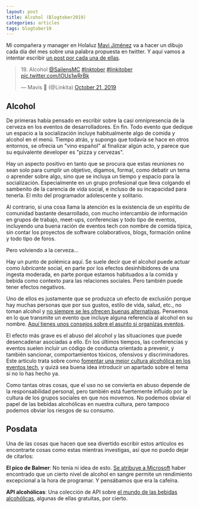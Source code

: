 ```yaml
---
layout: post
title: Alcohol (Blogtober2019)
categories: articles
tags: blogtober19
---
```


Mi compañera y manager en Holaluz [Mavi Jiménez](https://twitter.com/Linkita) va a hacer un dibujo cada día del mes sobre una palabra propuesta en twitter. Y aquí vamos a intentar escribir [un post por cada una de ellas](https://franiglesias.github.io/blogtober19-status/).

<blockquote class="twitter-tweet" data-conversation="none" data-theme="dark"><p lang="en" dir="ltr">19. Alcohol <a href="https://twitter.com/SailensMC?ref_src=twsrc%5Etfw">@SailensMC</a> <a href="https://twitter.com/hashtag/Inktober?src=hash&amp;ref_src=twsrc%5Etfw">#Inktober</a> <a href="https://twitter.com/hashtag/linkitober?src=hash&amp;ref_src=twsrc%5Etfw">#linkitober</a> <a href="https://t.co/lOUs1wRrBk">pic.twitter.com/lOUs1wRrBk</a></p>&mdash; Mavis 🎃 (@Linkita) <a href="https://twitter.com/Linkita/status/1186369898462744576?ref_src=twsrc%5Etfw">October 21, 2019</a></blockquote> <script async src="https://platform.twitter.com/widgets.js" charset="utf-8"></script>

## Alcohol

De primeras había pensado en escribir sobre la casi omnipresencia de la cerveza en los eventos de desarrolladores. En fin. Todo evento que dedique un espacio a la socialización incluye habitualmente algo de comida y alcohol en el menú. Tiempo atrás, y supongo que todavía se hace en otros entornos, se ofrecía un "vino español" al finalizar algún acto, y parece que su equivalente developer es "pizza y cervezas".

Hay un aspecto positivo en tanto que se procura que estas reuniones no sean solo para cumplir un objetivo, digamos, formal, como debatir un tema o aprender sobre algo, sino que se incluya un tiempo y espacio para la socialización. Especialmente en un grupo profesional que lleva colgando el sambenito de la carencia de vida social, e incluso de su incapacidad para tenerla. El mito del programador adolescente y solitario.

Al contrario, si una cosa llama la atención es la existencia de un espíritu de comunidad bastante desarrollado, con mucho intercambio de información en grupos de trabajo, meet-ups, conferencias y todo tipo de eventos, incluyendo una buena ración de eventos tech con nombre de comida típica, sin contar los proyectos de software colaborativos, blogs, formación online y todo tipo de foros.

Pero volviendo a la cerveza…

Hay un punto de polémica aquí. Se suele decir que el alcohol puede actuar como *lubricante* social, en parte por los efectos desinhibidores de una ingesta moderada, en parte porque estamos habituados a la comida y bebida como contexto para las relaciones sociales. Pero también puede tener efectos negativos.

Uno de ellos es justamente que se produzca un efecto de exclusión porque hay muchas personas que por sus gustos, estilo de vida, salud, etc., no toman alcohol y [no siempre se les ofrecen buenas alternativas](https://alistapart.com/column/does-our-industry-have-a-drinking-problem/). Pensemos en lo que transmite un evento que incluye alguna referencia al alcohol en su nombre. [Aquí tienes unos consejos sobre el asunto si organizas eventos](https://modelviewculture.com/pieces/alcohol-and-inclusivity-planning-tech-events-with-non-alcoholic-options).

El efecto más grave es el abuso del alcohol y las situaciones que puede desencadenar asociadas a ello. En los últimos tiempos, las conferencias y eventos suelen incluir un código de conducta orientado a prevenir, y también sancionar, comportamientos tóxicos, ofensivos y discriminadores. Este artículo trata sobre como [fomentar una mejor cultura alcohólica en los eventos tech](https://medium.com/@mxsash/how-to-build-a-better-alcohol-culture-at-your-tech-conferences-and-events-9e1cce7179c0), y quizá sea buena idea introducir un apartado sobre el tema si no lo has hecho ya.

Como tantas otras cosas, que el uso no se convierta en abuso depende de la responsabilidad personal, pero también está fuertemente influido por la cultura de los grupos sociales en que nos movemos. No podemos obviar el papel de las bebidas alcohólicas en nuestra cultura, pero tampoco podemos obviar los riesgos de su consumo.

## Posdata

Una de las cosas que hacen que sea divertido escribir estos artículos es encontrarte cosas como estas mientras investigas, así que no puedo dejar de citarlos:

**El pico de Balmer**: No tenía ni idea de esto. [Se atribuye a Microsoft](https://www.loopeando.com/se-programa-mejor-borracho-el-ballmer-peak/) haber encontrado que un cierto nivel de alcohol en sangre permite un rendimiento excepcional a la hora de programar. Y pensábamos que era la cafeína.

**API alcohólicas**: Una colección de API sobre [el mundo de las bebidas alcohólicas](https://rapidapi.com/blog/best-beer-wine-alcohol-api/), algunas de ellas gratuitas, por cierto.


